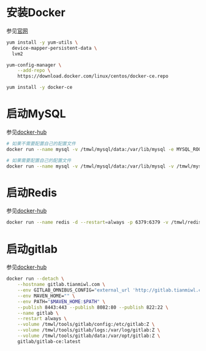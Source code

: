 # 安装Docker

参见[官网](https://docs.docker.com/install/linux/docker-ce/centos/#install-docker-ce)

```bash
yum install -y yum-utils \
  device-mapper-persistent-data \
  lvm2

yum-config-manager \
    --add-repo \
    https://download.docker.com/linux/centos/docker-ce.repo

yum install -y docker-ce
```

# 启动MySQL

参见[docker-hub](https://hub.docker.com/_/mysql/)

``` bash
# 如果不需要配置自己的配置文件
docker run --name mysql -v /tmwl/mysql/data:/var/lib/mysql -e MYSQL_ROOT_PASSWORD=TMwl2018~ -d -p 3306:3306 --restart=always mysql:5.7 --default-time-zone=+08:00 --character-set-server=utf8mb4 --collation-server=utf8mb4_unicode_ci

# 如果需要配置自己的配置文件
docker run --name mysql -v /tmwl/mysql/data:/var/lib/mysql -v /tmwl/mysql/conf:/etc/mysql/conf.d -e MYSQL_ROOT_PASSWORD=TMwl2018~ -d -p 3306:3306 --restart=always mysql:5.7 --default-time-zone=+08:00 --character-set-server=utf8mb4 --collation-server=utf8mb4_unicode_ci
```

# 启动Redis

参见[docker-hub](https://hub.docker.com/_/redis/)

``` bash
docker run --name redis -d --restart=always -p 6379:6379 -v /tmwl/redis/data:/data -v /tmwl/redis/config/redis.conf:/usr/local/etc/redis/redis.conf redis:4 redis-server /usr/local/etc/redis/redis.conf
```

# 启动gitlab

参见[docker-hub](https://hub.docker.com/r/gitlab/gitlab-ce/)

``` bash
docker run --detach \
	--hostname gitlab.tianmiwl.com \
    --env GITLAB_OMNIBUS_CONFIG="external_url 'http://gitlab.tianmiwl.com/';" \
	--env MAVEN_HOME="" \
	--env PATH="$MAVEN_HOME:$PATH" \
	--publish 8443:443 --publish 8082:80 --publish 822:22 \
	--name gitlab \
	--restart always \
	--volume /tmwl/tools/gitlab/config:/etc/gitlab:Z \
	--volume /tmwl/tools/gitlab/logs:/var/log/gitlab:Z \
	--volume /tmwl/tools/gitlab/data:/var/opt/gitlab:Z \
	gitlab/gitlab-ce:latest
```


